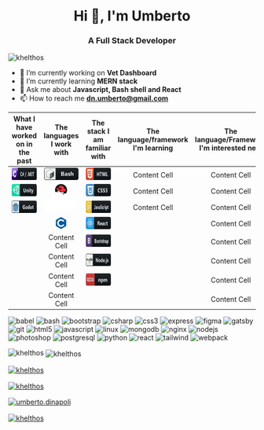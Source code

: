 <h1 align="center">Hi 👋, I'm Umberto</h1>

<h3 align="center">A Full Stack Developer</h3>

<p align="left"> <img src="https://komarev.com/ghpvc/?username=khelthos" alt="khelthos" /> </p>

- 🔭 I’m currently working on **Vet Dashboard**
- 🌱 I’m currently learning **MERN stack**
- 💬 Ask me about **Javascript, Bash shell and React**
- 📫 How to reach me **dn.umberto@gmail.com**

| What I have worked on in the past  | The languages I work with | The stack I am familiar with | The language/framework I'm learning | The language/Framework I'm interested next |
|     :---:     |     :---:     |     :---:     |     :---:     |     :---:     |
| <img src="./images/csharp_dotnet_button_icon_151936.svg" alt="dotnet" height="25"/>  | <img src="./images/bash_button_icon_151886.svg" alt="bash" height="25"/> | <img src="./images/html_button_icon_151929.svg" alt="html" height="25"/>  | Content Cell  | Content Cell  |
| <img src="./images/unity_button_icon_151945.svg" alt="unity" height="25"/>  | <img src="./images/redhat_original_logo_icon_146372.svg" alt="redhat" height="25"/> | <img src="./images/css_button_icon_151935.svg" alt="css" height="25"/>  | Content Cell  | Content Cell  |
| <img src="./images/godot_button_icon_151956.svg" alt="godot" height="25"/>  | <img src="./images/basic_button_icon_151909.svg" alt="basic" height="25" /> | <img src="./images/js_button_icon_151927.svg" alt="javascript" height="25"/>  | Content Cell  | Content Cell  |
|   | <img src="./images/c_plain_logo_icon_146610.svg" alt="c" height="25"/>  | <img src="./images/react_button_icon_151947.svg" alt="react" height="25"/> |   | Content Cell  |
|   | Content Cell  | <img src="./images/bootstrap_button_icon_151958.svg" alt="bootstrap" height="25"/> |   | Content Cell  |
|   | Content Cell  | <img src="./images/nodejs_button_icon_151951.svg" alt="nodejs" height="25"/> |   | Content Cell  |
|   | Content Cell  | <img src="./images/npm_button_icon_151891.svg" alt="npm" height="25"/> |   | Content Cell  |
|   | Content Cell  |   |   | Content Cell  |

<p align="left"><img src="https://www.vectorlogo.zone/logos/babeljs/babeljs-icon.svg" alt="babel" width="40" height="40"/> <img src="https://www.vectorlogo.zone/logos/gnu_bash/gnu_bash-icon.svg" alt="bash" width="40" height="40"/> <img src="https://devicons.github.io/devicon/devicon.git/icons/bootstrap/bootstrap-plain.svg" alt="bootstrap" width="40" height="40"/> <img src="https://devicons.github.io/devicon/devicon.git/icons/csharp/csharp-original.svg" alt="csharp" width="40" height="40"/> <img src="https://devicons.github.io/devicon/devicon.git/icons/css3/css3-original-wordmark.svg" alt="css3" width="40" height="40"/> <img src="https://devicons.github.io/devicon/devicon.git/icons/express/express-original-wordmark.svg" alt="express" width="40" height="40"/> <img src="https://www.vectorlogo.zone/logos/figma/figma-icon.svg" alt="figma" width="40" height="40"/> <img src="https://www.vectorlogo.zone/logos/gatsbyjs/gatsbyjs-icon.svg" alt="gatsby" width="40" height="40"/> <img src="https://www.vectorlogo.zone/logos/git-scm/git-scm-icon.svg" alt="git" width="40" height="40"/> <img src="https://devicons.github.io/devicon/devicon.git/icons/html5/html5-original-wordmark.svg" alt="html5" width="40" height="40"/> <img src="https://devicons.github.io/devicon/devicon.git/icons/javascript/javascript-original.svg" alt="javascript" width="40" height="40"/> <img src="https://devicons.github.io/devicon/devicon.git/icons/linux/linux-original.svg" alt="linux" width="40" height="40"/> <img src="https://devicons.github.io/devicon/devicon.git/icons/mongodb/mongodb-original-wordmark.svg" alt="mongodb" width="40" height="40"/> <img src="https://devicons.github.io/devicon/devicon.git/icons/nginx/nginx-original.svg" alt="nginx" width="40" height="40"/> <img src="https://devicons.github.io/devicon/devicon.git/icons/nodejs/nodejs-original-wordmark.svg" alt="nodejs" width="40" height="40"/> <img src="https://devicons.github.io/devicon/devicon.git/icons/photoshop/photoshop-plain.svg" alt="photoshop" width="40" height="40"/> <img src="https://devicons.github.io/devicon/devicon.git/icons/postgresql/postgresql-original-wordmark.svg" alt="postgresql" width="40" height="40"/> <img src="https://devicons.github.io/devicon/devicon.git/icons/python/python-original.svg" alt="python" width="40" height="40"/> <img src="https://devicons.github.io/devicon/devicon.git/icons/react/react-original-wordmark.svg" alt="react" width="40" height="40"/> <img src="https://www.vectorlogo.zone/logos/tailwindcss/tailwindcss-icon.svg" alt="tailwind" width="40" height="40"/> <img src="https://devicons.github.io/devicon/devicon.git/icons/webpack/webpack-original.svg" alt="webpack" width="40" height="40"/></p><p><img align="left" src="https://github-readme-stats.vercel.app/api/top-langs/?username=khelthos&layout=compact&hide=html" alt="khelthos" /></p>

<p>&nbsp;<img align="center" src="https://github-readme-stats.vercel.app/api?username=khelthos&show_icons=true" alt="khelthos" /></p>

<p align="center">

<a href="https://dev.to/khelthos" target="blank"><img align="center" src="https://cdn.jsdelivr.net/npm/simple-icons@3.0.1/icons/dev-dot-to.svg" alt="khelthos" height="30" width="30" /></a>

<a href="https://twitter.com/khelthos" target="blank"><img align="center" src="https://cdn.jsdelivr.net/npm/simple-icons@3.0.1/icons/twitter.svg" alt="khelthos" height="30" width="30" /></a>

<a href="https://linkedin.com/in/umberto.dinapoli" target="blank"><img align="center" src="https://cdn.jsdelivr.net/npm/simple-icons@3.0.1/icons/linkedin.svg" alt="umberto.dinapoli" height="30" width="30" /></a>

<a href="https://instagram.com/khelthos" target="blank"><img align="center" src="https://cdn.jsdelivr.net/npm/simple-icons@3.0.1/icons/instagram.svg" alt="khelthos" height="30" width="30" /></a>

</p>
